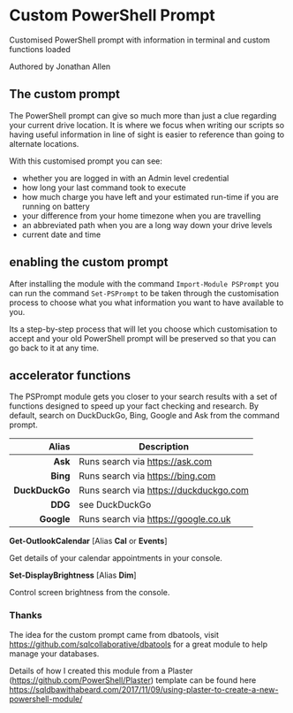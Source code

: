 ﻿# Custom PowerShell Prompt

Customised PowerShell prompt with information in terminal and custom functions loaded

Authored by Jonathan Allen

## The custom prompt

The PowerShell prompt can give so much more than just a clue regarding your current drive location. It is where we focus when writing our scripts so having useful information in line of sight is easier to reference than going to alternate locations.

With this customised prompt you can see:

- whether you are logged in with an Admin level credential
- how long your last command took to execute
- how much charge you have left and your estimated run-time if you are running on battery
- your difference from your home timezone when you are travelling
- an abbreviated path when you are a long way down your drive levels
- current date and time

## enabling the custom prompt

After installing the module with the command `Import-Module PSPrompt` you can run the command `Set-PSPrompt` to be taken through the customisation process to choose what you what information you want to have available to you.

Its a step-by-step process that will let you choose which customisation to accept and your old PowerShell prompt will be preserved so that you can go back to it at any time.

## accelerator functions

The PSPrompt module gets you closer to your search results with a set of functions designed to speed up your fact checking and research. By default, search on DuckDuckGo, Bing, Google and Ask from the command prompt.

| **Alias**      | **Description**                           |
|---------------:|-------------------------------------------|
| **Ask**        | Runs search via <https://ask.com>         |
| **Bing**       | Runs search via <https://bing.com>        |
| **DuckDuckGo** | Runs search via <https://duckduckgo.com>  |
| **DDG**        | see DuckDuckGo                            |
| **Google**     | Runs search via <https://google.co.uk>    |

**Get-OutlookCalendar** [Alias **Cal** or **Events**]

Get details of your calendar appointments in your console.

**Set-DisplayBrightness** [Alias **Dim**]

Control screen brightness from the console.

### Thanks

The idea for the custom prompt came from dbatools, visit <https://github.com/sqlcollaborative/dbatools> for a great module to help manage your databases.

Details of how I created this module from a Plaster (<https://github.com/PowerShell/Plaster>) template can be found here
<https://sqldbawithabeard.com/2017/11/09/using-plaster-to-create-a-new-powershell-module/>
